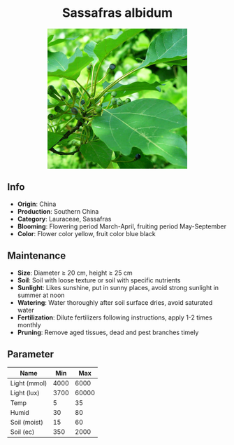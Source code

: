 <h1 align='center'>Sassafras albidum</h1>
<p align="center">
    <img 
        align='center'
        width='320'
        src="../images/sassafras albidum.png" 
        alt='Sassafras albidum' />
</p>

## Info

 - **Origin**: China
 - **Production**: Southern China
 - **Category**: Lauraceae, Sassafras
 - **Blooming**: Flowering period March-April, fruiting period May-September
 - **Color**: Flower color yellow, fruit color blue black

## Maintenance

 - **Size**: Diameter ≥ 20 cm, height ≥ 25 cm
 - **Soil**: Soil with loose texture or soil with specific nutrients
 - **Sunlight**: Likes sunshine, put in sunny places, avoid strong sunlight in summer at noon
 - **Watering**: Water thoroughly after soil surface dries, avoid saturated water
 - **Fertilization**: Dilute fertilizers following instructions, apply 1-2 times monthly
 - **Pruning**: Remove aged tissues, dead and pest branches timely

## Parameter

| Name         | Min  | Max   |
|--------------|------|-------|
| Light (mmol) | 4000 | 6000  |
| Light (lux)  | 3700 | 60000 |
| Temp         | 5    | 35    |
| Humid        | 30   | 80    |
| Soil (moist) | 15   | 60    |
| Soil (ec)    | 350  | 2000  |